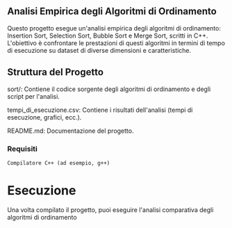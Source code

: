 ## Analisi Empirica degli Algoritmi di Ordinamento

Questo progetto esegue un'analisi empirica degli algoritmi di ordinamento: Insertion Sort, Selection Sort, Bubble Sort e Merge Sort, scritti in C++. 
L'obiettivo è confrontare le prestazioni di questi algoritmi in termini di tempo di esecuzione su dataset di diverse dimensioni e caratteristiche.

## Struttura del Progetto
sort/: Contiene il codice sorgente degli algoritmi di ordinamento e degli script per l'analisi.

tempi_di_esecuzione.csv: Contiene i risultati dell'analisi (tempi di esecuzione, grafici, ecc.).

README.md: Documentazione del progetto.

### Requisiti

```
Compilatore C++ (ad esempio, g++)
```


# Esecuzione

Una volta compilato il progetto, puoi eseguire l'analisi comparativa degli algoritmi di ordinamento

